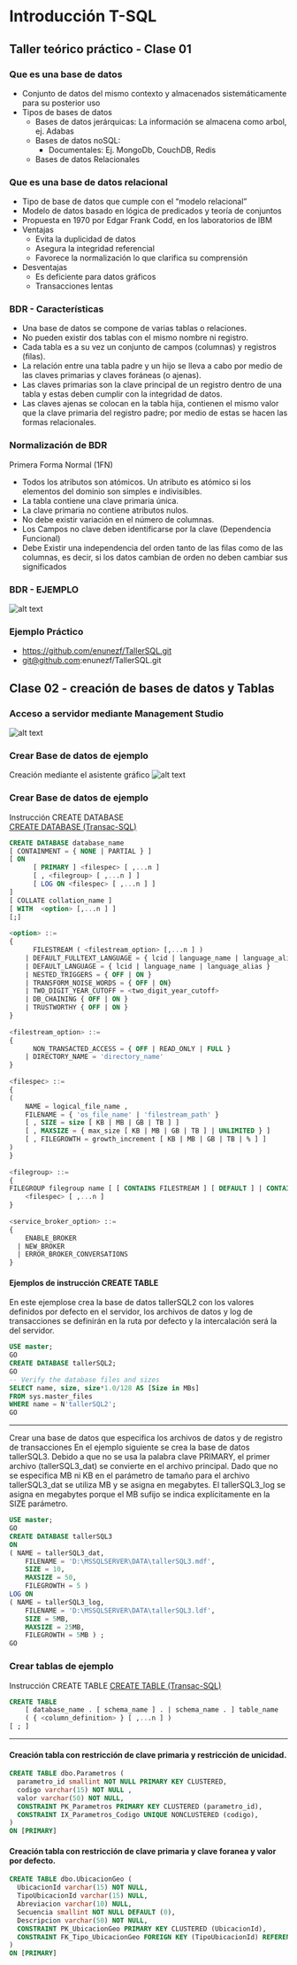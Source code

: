 # Introducción T-SQL
## Taller teórico práctico - Clase 01

### Que es una base de datos
* Conjunto de datos del mismo contexto y almacenados sistemáticamente para su posterior uso
* Tipos de bases de datos
  * Bases de datos jerárquicas: La información se almacena como arbol, ej. Adabas
  * Bases de datos noSQL:
    * Documentales: Ej. MongoDb, CouchDB, Redis
  * Bases de datos Relacionales

### Que es una base de datos relacional
* Tipo de base de datos que cumple con el “modelo relacional”
* Modelo de datos basado en lógica de predicados y teoría de conjuntos
* Propuesta en 1970 por Edgar Frank Codd, en los laboratorios de IBM
* Ventajas
  * Evita la duplicidad de datos
  * Asegura la integridad referencial
  * Favorece la normalización lo que clarifica su comprensión
* Desventajas
  * Es deficiente para datos gráficos
  * Transacciones lentas

### BDR - Características
* Una base de datos se compone de varias tablas o relaciones.
* No pueden existir dos tablas con el mismo nombre ni registro.
* Cada tabla es a su vez un conjunto de campos (columnas) y registros (filas).
* La relación entre una tabla padre y un hijo se lleva a cabo por medio de las claves primarias y claves foráneas (o ajenas).
* Las claves primarias son la clave principal de un registro dentro de una tabla y estas deben cumplir con la integridad de datos.
* Las claves ajenas se colocan en la tabla hija, contienen el mismo valor que la clave primaria del registro padre; por medio de estas se hacen las formas relacionales.

### Normalización de BDR
Primera Forma Normal (1FN)
* Todos los atributos son atómicos. Un atributo es atómico si los elementos del dominio son simples e indivisibles.
* La tabla contiene una clave primaria única.
* La clave primaria no contiene atributos nulos.
* No debe existir variación en el número de columnas.
* Los Campos no clave deben identificarse por la clave (Dependencia Funcional)
* Debe Existir una independencia del orden tanto de las filas como de las columnas, es decir, si los datos cambian de orden no deben cambiar sus significados

### BDR - EJEMPLO
![alt text](https://github.com/enunezf/TallerSQL/blob/master/img/Modelo001.png "Ejemplo modelo relacional")

### Ejemplo Práctico
- https://github.com/enunezf/TallerSQL.git
- git@github.com:enunezf/TallerSQL.git

## Clase 02 - creación de bases de datos y Tablas
### Acceso a servidor mediante Management Studio
![alt text](https://github.com/enunezf/TallerSQL/blob/master/img/clase002-001.png "Acceso a servidor mediante Management Studio")

### Crear Base de datos de ejemplo
Creación mediante el asistente gráfico
![alt text](https://github.com/enunezf/TallerSQL/blob/master/img/clase002-003.png "Acceso a servidor mediante Management Studio")

### Crear Base de datos de ejemplo
Instrucción CREATE DATABASE  
[CREATE DATABASE (Transac-SQL)](https://msdn.microsoft.com/es-es/library/ms176061.aspx "Referencia Microsoft")

```SQL
CREATE DATABASE database_name   
[ CONTAINMENT = { NONE | PARTIAL } ]  
[ ON   
      [ PRIMARY ] <filespec> [ ,...n ]   
      [ , <filegroup> [ ,...n ] ]   
      [ LOG ON <filespec> [ ,...n ] ]   
]   
[ COLLATE collation_name ]  
[ WITH  <option> [,...n ] ]  
[;]  
  
<option> ::=  
{  
      FILESTREAM ( <filestream_option> [,...n ] )  
    | DEFAULT_FULLTEXT_LANGUAGE = { lcid | language_name | language_alias }  
    | DEFAULT_LANGUAGE = { lcid | language_name | language_alias }  
    | NESTED_TRIGGERS = { OFF | ON }  
    | TRANSFORM_NOISE_WORDS = { OFF | ON}  
    | TWO_DIGIT_YEAR_CUTOFF = <two_digit_year_cutoff>   
    | DB_CHAINING { OFF | ON }  
    | TRUSTWORTHY { OFF | ON }  
}  
  
<filestream_option> ::=  
{  
      NON_TRANSACTED_ACCESS = { OFF | READ_ONLY | FULL }  
    | DIRECTORY_NAME = 'directory_name'   
}  
  
<filespec> ::=   
{  
(  
    NAME = logical_file_name ,  
    FILENAME = { 'os_file_name' | 'filestream_path' }   
    [ , SIZE = size [ KB | MB | GB | TB ] ]   
    [ , MAXSIZE = { max_size [ KB | MB | GB | TB ] | UNLIMITED } ]   
    [ , FILEGROWTH = growth_increment [ KB | MB | GB | TB | % ] ]  
)  
}  
  
<filegroup> ::=   
{  
FILEGROUP filegroup name [ [ CONTAINS FILESTREAM ] [ DEFAULT ] | CONTAINS MEMORY_OPTIMIZED_DATA ]  
    <filespec> [ ,...n ]  
}  
  
<service_broker_option> ::=  
{  
    ENABLE_BROKER  
  | NEW_BROKER  
  | ERROR_BROKER_CONVERSATIONS  
}
```
#### Ejemplos de instrucción CREATE TABLE
En este ejemplose crea la base de datos tallerSQL2 con los valores definidos por defecto en el servidor, los archivos de datos y log de transacciones se definirán en la ruta por defecto y la intercalación será la del servidor.

``` SQL
USE master;  
GO  
CREATE DATABASE tallerSQL2;  
GO  
-- Verify the database files and sizes  
SELECT name, size, size*1.0/128 AS [Size in MBs]   
FROM sys.master_files  
WHERE name = N'tallerSQL2';  
GO
```
---
Crear una base de datos que especifica los archivos de datos y de registro de transacciones
En el ejemplo siguiente se crea la base de datos tallerSQL3. Debido a que no se usa la palabra clave PRIMARY, el primer archivo (tallerSQL3_dat) se convierte en el archivo principal. Dado que no se especifica MB ni KB en el parámetro de tamaño para el archivo tallerSQL3_dat se utiliza MB y se asigna en megabytes. El tallerSQL3_log se asigna en megabytes porque el MB sufijo se indica explícitamente en la SIZE parámetro.
``` SQL
USE master;  
GO  
CREATE DATABASE tallerSQL3  
ON   
( NAME = tallerSQL3_dat,  
    FILENAME = 'D:\MSSQLSERVER\DATA\tallerSQL3.mdf',  
    SIZE = 10,  
    MAXSIZE = 50,  
    FILEGROWTH = 5 )  
LOG ON  
( NAME = tallerSQL3_log,  
    FILENAME = 'D:\MSSQLSERVER\DATA\tallerSQL3.ldf',  
    SIZE = 5MB,  
    MAXSIZE = 25MB,  
    FILEGROWTH = 5MB ) ;  
GO
```
### Crear tablas de ejemplo
Instrucción CREATE TABLE
[CREATE TABLE (Transac-SQL)](https://msdn.microsoft.com/es-es/library/ms174979.aspx "Referencia Microsoft")
```SQL
CREATE TABLE   
    [ database_name . [ schema_name ] . | schema_name . ] table_name   
    ( { <column_definition> } [ ,...n ] )   
[ ; ]
```
---
#### Creación tabla con restricción de clave primaria y restricción de unicidad.

```SQL
CREATE TABLE dbo.Parametros (
  parametro_id smallint NOT NULL PRIMARY KEY CLUSTERED,
  codigo varchar(15) NOT NULL ,
  valor varchar(50) NOT NULL,
  CONSTRAINT PK_Parametros PRIMARY KEY CLUSTERED (parametro_id),
  CONSTRAINT IX_Parametros_Codigo UNIQUE NONCLUSTERED (codigo),
)
ON [PRIMARY]
```
#### Creación tabla con restricción de clave primaria y clave foranea y valor por defecto.

```SQL
CREATE TABLE dbo.UbicacionGeo (
  UbicacionId varchar(15) NOT NULL,
  TipoUbicacionId varchar(15) NULL,
  Abreviacion varchar(10) NULL,
  Secuencia smallint NOT NULL DEFAULT (0),
  Descripcion varchar(50) NOT NULL,
  CONSTRAINT PK_UbicacionGeo PRIMARY KEY CLUSTERED (UbicacionId),
  CONSTRAINT FK_Tipo_UbicacionGeo FOREIGN KEY (TipoUbicacionId) REFERENCES dbo.TipoUbicacionGeo (TipoUbicacionId)
)
ON [PRIMARY]
```

